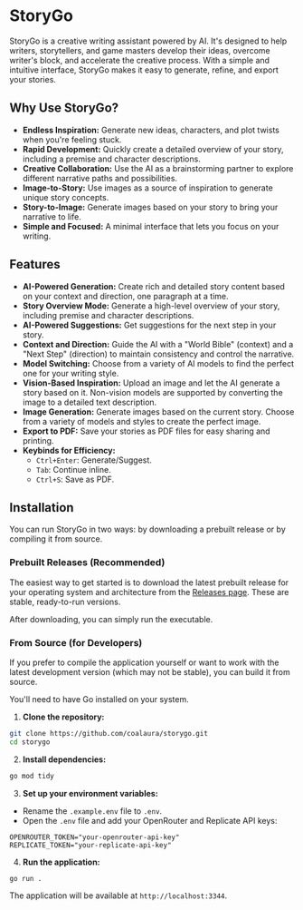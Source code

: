 # StoryGo

StoryGo is a creative writing assistant powered by AI. It's designed to help writers, storytellers, and game masters develop their ideas, overcome writer's block, and accelerate the creative process. With a simple and intuitive interface, StoryGo makes it easy to generate, refine, and export your stories.

## Why Use StoryGo?

- **Endless Inspiration:** Generate new ideas, characters, and plot twists when you're feeling stuck.
- **Rapid Development:** Quickly create a detailed overview of your story, including a premise and character descriptions.
- **Creative Collaboration:** Use the AI as a brainstorming partner to explore different narrative paths and possibilities.
- **Image-to-Story:** Use images as a source of inspiration to generate unique story concepts.
- **Story-to-Image:** Generate images based on your story to bring your narrative to life.
- **Simple and Focused:** A minimal interface that lets you focus on your writing.

## Features

- **AI-Powered Generation:** Create rich and detailed story content based on your context and direction, one paragraph at a time.
- **Story Overview Mode:** Generate a high-level overview of your story, including premise and character descriptions.
- **AI-Powered Suggestions:** Get suggestions for the next step in your story.
- **Context and Direction:** Guide the AI with a "World Bible" (context) and a "Next Step" (direction) to maintain consistency and control the narrative.
- **Model Switching:** Choose from a variety of AI models to find the perfect one for your writing style.
- **Vision-Based Inspiration:** Upload an image and let the AI generate a story based on it. Non-vision models are supported by converting the image to a detailed text description.
- **Image Generation:** Generate images based on the current story. Choose from a variety of models and styles to create the perfect image.
- **Export to PDF:** Save your stories as PDF files for easy sharing and printing.
- **Keybinds for Efficiency:**
  - `Ctrl+Enter`: Generate/Suggest.
  - `Tab`: Continue inline.
  - `Ctrl+S`: Save as PDF.

## Installation

You can run StoryGo in two ways: by downloading a prebuilt release or by compiling it from source.

### Prebuilt Releases (Recommended)

The easiest way to get started is to download the latest prebuilt release for your operating system and architecture from the [Releases page](https://github.com/coalaura/storygo/releases). These are stable, ready-to-run versions.

After downloading, you can simply run the executable.

### From Source (for Developers)

If you prefer to compile the application yourself or want to work with the latest development version (which may not be stable), you can build it from source.

You'll need to have Go installed on your system.

1. **Clone the repository:**
```bash
git clone https://github.com/coalaura/storygo.git
cd storygo
```

2. **Install dependencies:**
```bash
go mod tidy
```

3. **Set up your environment variables:**
  - Rename the `.example.env` file to `.env`.
  - Open the `.env` file and add your OpenRouter and Replicate API keys:
```
OPENROUTER_TOKEN="your-openrouter-api-key"
REPLICATE_TOKEN="your-replicate-api-key"
```

4. **Run the application:**
```bash
go run .
```

The application will be available at `http://localhost:3344`.